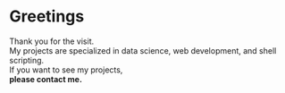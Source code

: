 # Greetings
Thank you for the visit. <br>
My projects are specialized in data science, web development, and shell scripting.<br>
If you want to see my projects, <br>
<b>please contact me. <b>
